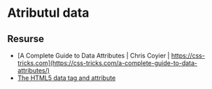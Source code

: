 # Atributul data



## Resurse

- [A Complete Guide to Data Attributes | Chris Coyier | https://css-tricks.com](https://css-tricks.com/a-complete-guide-to-data-attributes/)
- [The HTML5 data tag and attribute](http://thenewcode.com/490/The-HTML5-data-tag-and-attribute)

